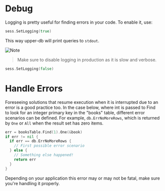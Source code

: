 # Debug

Logging is pretty useful for finding errors in your code. To enable it, use:

```go
sess.SetLogging(true)
```

This way upper-db will print queries to `stdout`. 

![Note](https://github.com/LizGoro90/db-tour/tree/master/static/img)
> Make sure to disable logging in production as it is slow and verbose. 

```go
sess.SetLogging(false)
```

# Handle Errors

Foreseeing solutions that resume execution when it is interrupted due to an
error is a good practice too. In the case below, where int is passed to Find
to look for an integer primary key in the "books" table, different error 
scenarios can be defined. For example, `db.ErrNoMoreRows`, which is returned 
by `One` or `All` when the result set has zero items.

```go
err = booksTable.Find(1).One(&book)
if err != nil {
  if err == db.ErrNoMoreRows {
    // First possible error scenario
  } else {
    // Something else happened!
    return err
  }
}
```

Depending on your application this error may or may not be fatal, make sure
you're handling it properly.
